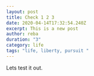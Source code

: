 ```yaml
---
layout: post
title: Check 1 2 3
date: 2020-04-14T17:32:54.240Z
excerpt: This is a new post
author: reba
duration: "3"
category: life
tags: "life, liberty, pursuit "
---
```

Lets test it out.